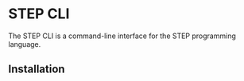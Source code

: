 # STEP CLI

The STEP CLI is a command-line interface for the STEP programming language.

## Installation


